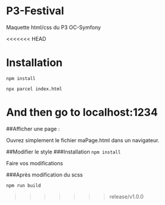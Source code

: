 # P3-Festival
Maquette html/css du P3 OC-Symfony

<<<<<<< HEAD
# Installation

`npm install`

`npx parcel index.html`

And then go to localhost:1234
=======
##Afficher une page :

Ouvrez simplement le fichier maPage.html dans un navigateur. 


##Modifier le style
###Installation
```npm install```

Faire vos modifications

###Après modification du scss

```npm run build```




>>>>>>> release/v1.0.0
